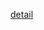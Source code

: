[detail](http://jingb.info/2017/05/13/%E5%9F%BA%E4%BA%8EopenResty-lua%E7%9A%84%E6%9D%83%E9%99%90%E6%A0%A1%E9%AA%8C/)
